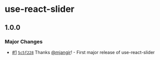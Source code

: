 # use-react-slider

## 1.0.0

### Major Changes

- [#1](https://github.com/mjangir/use-react-slider/pull/1) [`5c5f228`](https://github.com/mjangir/use-react-slider/commit/5c5f228dbe1681511f9733ff30c6151133e26e28) Thanks [@mjangir](https://github.com/mjangir)! - First major release of use-react-slider
